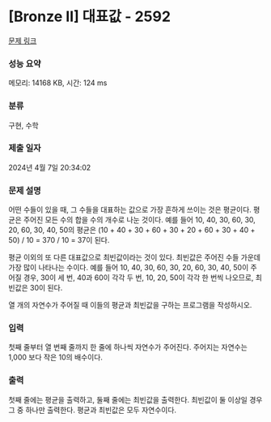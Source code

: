 # [Bronze II] 대표값 - 2592 

[문제 링크](https://www.acmicpc.net/problem/2592) 

### 성능 요약

메모리: 14168 KB, 시간: 124 ms

### 분류

구현, 수학

### 제출 일자

2024년 4월 7일 20:34:02

### 문제 설명

<p>어떤 수들이 있을 때, 그 수들을 대표하는 값으로 가장 흔하게 쓰이는 것은 평균이다. 평균은 주어진 모든 수의 합을 수의 개수로 나눈 것이다. 예를 들어 10, 40, 30, 60, 30, 20, 60, 30, 40, 50의 평균은 (10 + 40 + 30 + 60 + 30 + 20 + 60 + 30 + 40 + 50) / 10 = 370 / 10 = 37이 된다.</p>

<p>평균 이외의 또 다른 대표값으로 최빈값이라는 것이 있다. 최빈값은 주어진 수들 가운데 가장 많이 나타나는 수이다. 예를 들어 10, 40, 30, 60, 30, 20, 60, 30, 40, 50이 주어질 경우, 30이 세 번, 40과 60이 각각 두 번, 10, 20, 50이 각각 한 번씩 나오므로, 최빈값은 30이 된다.</p>

<p>열 개의 자연수가 주어질 때 이들의 평균과 최빈값을 구하는 프로그램을 작성하시오.</p>

### 입력 

 <p>첫째 줄부터 열 번째 줄까지 한 줄에 하나씩 자연수가 주어진다. 주어지는 자연수는 1,000 보다 작은 10의 배수이다.</p>

### 출력 

 <p>첫째 줄에는 평균을 출력하고, 둘째 줄에는 최빈값을 출력한다. 최빈값이 둘 이상일 경우 그 중 하나만 출력한다. 평균과 최빈값은 모두 자연수이다.</p>

